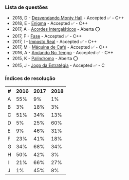 <h3> Lista de questões </h3>

<!-- Deixe um item na lista seguindo o formato:
 " - ano, item - [nome](link) - status (aberta, resolvida, resolvendo) - linguagem
 Ponha o item em ordem decrescente de ano para ficar bonitinho e organizado
-->

  - 2018, D - [Desvendando Monty Hall](https://www.urionlinejudge.com.br/judge/pt/problems/view/2879) - Accepted ✅ - C++
  - 2018, E - [Enigma](https://www.urionlinejudge.com.br/judge/pt/problems/view/2880) - Accepted ✅ - C++
  - 2017, A - [Acordes Intergaláticos](https://www.urionlinejudge.com.br/judge/pt/problems/view/2658) - Aberta ⭕
  - 2017, F - [Fase](https://www.urionlinejudge.com.br/judge/pt/problems/view/2663) - Accepted ✅ - C++
  - 2017, I - [Imposto Real](https://www.urionlinejudge.com.br/judge/pt/problems/view/2666) - Accepted ✅ - C++
  - 2017, M - [Máquina de Café](https://www.urionlinejudge.com.br/judge/pt/problems/view/2670) - Accepted ✅ - C++
  - 2016, A - [Andando No Tempo](https://www.urionlinejudge.com.br/judge/pt/problems/view/2235) - Accepted ✅ - C++
  - 2015, K - [Palíndromo](https://www.urionlinejudge.com.br/judge/pt/problems/view/1941) - Aberta ⭕
  - 2015, J - [Jogo da Estratégia](https://www.urionlinejudge.com.br/judge/pt/problems/view/1940) - Accepted ✅ - C

<h3> Índices de resolução </h3>

<table>
  <tr>
    <th> # </th>
    <th> 2016 </th>
    <th> 2017 </th>
    <th> 2018 </th>
  </tr>
  <tr>
    <td> A </td>
    <td> 55% </td>
    <td> 9% </td>
    <td> 1% </td>
  </tr>
  <tr>
    <td> B </td>
    <td> 3% </td>
    <td> 18% </td>
    <td> 3% </td>
  </tr>
  <tr>
    <td> C </td>
    <td> 51% </td>
    <td> 34% </td>
    <td> 13% </td>
  </tr>
  <tr>
    <td> D </td>
    <td> 5% </td>
    <td> 25% </td>
    <td> 60% </td>
  </tr>
  <tr>
    <td> E </td>
    <td> 9% </td>
    <td> 46% </td>
    <td> 31% </td>
  </tr>
  <tr>
    <td> F </td>
    <td> 23% </td>
    <td> 41% </td>
    <td> 18% </td>
  </tr>
  <tr>
    <td> G </td>
    <td> 34% </td>
    <td> 68% </td>
    <td> 34% </td>
  </tr>
  <tr>
    <td> H </td>
    <td> 50% </td>
    <td> 42% </td>
    <td> 3% </td>
  </tr>
  <tr>
    <td> I </td>
    <td> 21% </td>
    <td> 66% </td>
    <td> 27% </td>
  </tr>
  <tr>
    <td> J </td>
    <td> 1% </td>
    <td> 45% </td>
    <td> 8% </td>
  </tr>
